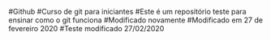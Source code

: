 #Github 
#Curso de git para iniciantes
#Este é um repositório teste para ensinar como o git funciona
#Modificado novamente
#Modificado em 27 de fevereiro 2020
#Teste modificado 27/02/2020 
